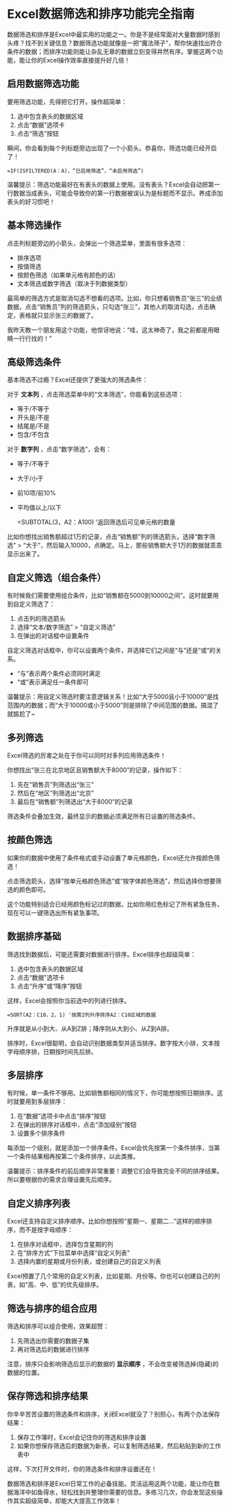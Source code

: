 # Excel数据筛选和排序功能完全指南

数据筛选和排序是Excel中最实用的功能之一。你是不是经常面对大量数据时感到头疼？找不到关键信息？数据筛选功能就像是一把“魔法筛子”，帮你快速找出符合条件的数据；而排序功能则能让杂乱无章的数据立刻变得井然有序。掌握这两个功能，能让你的Excel操作效率直接提升好几倍！

## 启用数据筛选功能

要用筛选功能，先得把它打开。操作超简单：

  1. 选中包含表头的数据区域
  2. 点击“数据”选项卡
  3. 点击“筛选”按钮

瞬间，你会看到每个列标题旁边出现了一个小箭头。恭喜你，筛选功能已经开启了！
    
    
    =IF(ISFILTERED(A：A)，“已启用筛选”，“未启用筛选”)
    

温馨提示：筛选功能最好在有表头的数据上使用。没有表头？Excel会自动把第一行数据当成表头，可能会导致你的第一行数据被误认为是标题而不显示。养成添加表头的好习惯吧！

## 基本筛选操作

点击列标题旁边的小箭头，会弹出一个筛选菜单，里面有很多选项：

  * 排序选项
  * 按值筛选
  * 按颜色筛选（如果单元格有颜色的话）
  * 文本筛选或数字筛选（取决于列数据类型）

最简单的筛选方式是取消勾选不想看的选项。比如，你只想看销售员“张三”的业绩数据，点击“销售员”列的筛选箭头，只勾选“张三”，其他人的取消勾选，点击确定，表格就只显示张三的数据了。

我昨天教一个朋友用这个功能，他惊讶地说：“哇，这太神奇了，我之前都是用眼睛一行行找的！”

## 高级筛选条件

基本筛选不过瘾？Excel还提供了更强大的筛选条件：

对于 **文本列** ，点击筛选菜单中的“文本筛选”，你能看到这些选项：

  * 等于/不等于
  * 开头是/不是
  * 结尾是/不是
  * 包含/不包含

对于 **数字列** ，点击“数字筛选”，会有：

  * 等于/不等于
  * 大于/小于
  * 前10项/前10%
  * 平均值以上/以下

    
    
    =SUBTOTAL(3，A2：A100) '返回筛选后可见单元格的数量
    

比如你想找出销售额超过1万的记录，点击“销售额”列的筛选箭头，选择“数字筛选” > “大于”，然后输入10000，点确定。马上，那些销售额大于1万的数据就乖乖显示出来了。

## 自定义筛选（组合条件）

有时候我们需要使用组合条件，比如“销售额在5000到10000之间”。这时就要用到自定义筛选了：

  1. 点击列的筛选箭头
  2. 选择“文本/数字筛选” > “自定义筛选”
  3. 在弹出的对话框中设置条件

自定义筛选对话框中，你可以设置两个条件，并选择它们之间是“与”还是“或”的关系。

  * “与”表示两个条件必须同时满足
  * “或”表示满足任一条件即可

温馨提示：用自定义筛选时要注意逻辑关系！比如“大于5000且小于10000”是找范围内的数据；而“大于10000或小于5000”则是排除了中间范围的数据。搞混了就尴尬了~

## 多列筛选

Excel筛选的厉害之处在于你可以同时对多列应用筛选条件！

你想找出“张三在北京地区且销售额大于8000”的记录，操作如下：

  1. 先在“销售员”列筛选出“张三”
  2. 然后在“地区”列筛选出“北京”
  3. 最后在“销售额”列筛选出“大于8000”的记录

筛选条件会叠加生效，最终显示的数据必须满足所有已设置的筛选条件。

## 按颜色筛选

如果你的数据中使用了条件格式或手动设置了单元格颜色，Excel还允许按颜色筛选！

点击筛选箭头，选择“按单元格颜色筛选”或“按字体颜色筛选”，然后选择你想要筛选的颜色即可。

这个功能特别适合已经用颜色标记过的数据，比如你用红色标记了所有紧急任务，现在可以一键筛选出所有紧急事项。

## 数据排序基础

筛选找到数据后，可能还需要对数据进行排序。Excel排序也超级简单：

  1. 选中包含表头的数据区域
  2. 点击“数据”选项卡
  3. 点击“升序”或“降序”按钮

这样，Excel会按照你当前选中的列进行排序。
    
    
    =SORT(A2：C10，2，1) '按第2列升序排序A2：C10区域的数据
    

升序就是从小到大、从A到Z排；降序则从大到小、从Z到A排。

排序时，Excel很聪明，会自动识别数据类型并适当排序。数字按大小排，文本按字母顺序排，日期按时间先后排。

## 多层排序

有时候，单一条件不够用。比如销售额相同的情况下，你可能想按照日期排序。这时就要用到多层排序：

  1. 在“数据”选项卡中点击“排序”按钮
  2. 在弹出的排序对话框中，点击“添加级别”按钮
  3. 设置多个排序条件

每添加一个级别，就是添加一个排序条件。Excel会优先按第一个条件排序，当第一个条件结果相再按第二个条件排序，以此类推。

温馨提示：排序条件的前后顺序非常重要！调整它们会导致完全不同的排序结果。所以要根据你的需求合理设置先后顺序。

## 自定义排序列表

Excel还支持自定义排序顺序。比如你想按照“星期一、星期二...”这样的顺序排序，而不是按字母顺序：

  1. 在排序对话框中，选择包含星期的列
  2. 在“排序方式”下拉菜单中选择“自定义列表”
  3. 选择内置的星期或月份列表，或创建自己的自定义列表

Excel预置了几个常用的自定义列表，比如星期、月份等。你也可以创建自己的列表，如“高、中、低”的优先级排序。

## 筛选与排序的组合应用

筛选和排序可以组合使用，效果超赞：

  1. 先筛选出你需要的数据子集
  2. 再对筛选后的数据进行排序

注意，排序只会影响筛选后显示的数据的 **显示顺序** ，不会改变被筛选掉(隐藏)的数据的位置。

## 保存筛选和排序结果

你辛辛苦苦设置的筛选条件和排序，关闭Excel就没了？别担心，有两个办法保存结果：

  1. 保存工作簿时，Excel会记住你的筛选和排序设置
  2. 如果你想保存筛选后的数据为新表，可以复制筛选结果，然后粘贴到新的工作表中

这样，下次打开文件时，你的筛选条件和排序设置还在！

数据筛选和排序是Excel日常工作的必备技能。灵活运用这两个功能，能让你在数据海洋中如鱼得水，轻松找到并整理你需要的信息。多练习几次，你会发现这些操作其实超级简单，却能大大提高工作效率！‌​​‌​​‌​‌​​‌‌‌‌​‌​​‌​​​​‌​​‌‌​​​‌​​‌‌​‌​‌‌​​‌‌‌​‌‌​​‌​​​‌‌​​​‌‌‌‌‌​​​‌‌‌‌‌​​​‌‌‌